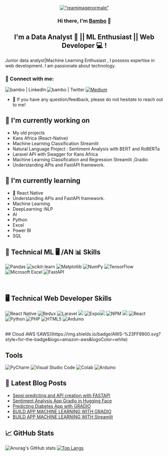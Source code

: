 <p align="center">
 <a href="https://medium.com/@bambadij" target="_blank" rel="noreferrer">
  <img width=”200" height=”150"  src="https://github.com/bambadij/bambadij/assets/56828901/ef823680-4013-47f0-8a7d-cd0b69ccc99e.PNG" alt=”reamimagenormale” >
</a>
</p>

<h3 align="center">
Hi there, I'm <a href="https://medium.com/@bambadij" target="_blank" rel="noreferrer">Bambo</a> 👋
</h3>

<h2 align="center">
I'm a Data Analyst 🎨 || ML Enthusiast || Web Developer 💻 !
</h2> 

Junior data analyst|Machine Learning Enthusiast , I possess expertise in web development. I am passionate about technology.

### 🤝 Connect with me:
<a href="https://www.linkedin.com/in/traore-bambo/"><img align="left" src="https://img.shields.io/badge/linkedin-%230077B5.svg?style=for-the-badge&logo=linkedin&logoColor=white" alt="bambo | LinkedIn"/></a>
<a href="https://twitter.com/Bamdij10"><img align="left" src="https://img.shields.io/badge/Twitter-%231DA1F2.svg?style=for-the-badge&logo=Twitter&logoColor=white" alt="bambo | Twitter"/></a>
<a href="https://medium.com/@bambadij">
![Medium](https://img.shields.io/badge/Medium-12100E?style=for-the-badge&logo=medium&logoColor=white)
</a>
</br>
- 💬 If you have any question/feedback, please do not hesitate to reach out to me!

## 🔭 I'm currently working on

- My old projects
- Kans Africa (React-Native)
- Machine Learning Classification Streamlit
- Natural Language Project : Sentiment Analysis with BERT and RoBERTa
- Laravel API with Swagger for Kans Africa
- Machine  Learning Classification and Regression Streamlit ,Gradio
- Understanding APIs and  FastAPI framework.

## 🌱 I'm currently learning

- 📱 React Native
- Understanding APIs and  FastAPI framework.
- Machine Learning
- DeepLearning :NLP
- AI
- Python
- Excel
- Power BI
- SQL 

## 💼 Technical ML 🖥️ /AN 📊  Skills
![Pandas](https://img.shields.io/badge/pandas-%23150458.svg?style=for-the-badge&logo=pandas&logoColor=white)
![scikit-learn](https://img.shields.io/badge/scikit--learn-%23F7931E.svg?style=for-the-badge&logo=scikit-learn&logoColor=white)
![Matplotlib](https://img.shields.io/badge/Matplotlib-%23ffffff.svg?style=for-the-badge&logo=Matplotlib&logoColor=black)
![NumPy](https://img.shields.io/badge/numpy-%23013243.svg?style=for-the-badge&logo=numpy&logoColor=white)
![TensorFlow](https://img.shields.io/badge/TensorFlow-%23FF6F00.svg?style=for-the-badge&logo=TensorFlow&logoColor=white)
![Microsoft Excel](https://img.shields.io/badge/Microsoft_Excel-217346?style=for-the-badge&logo=microsoft-excel&logoColor=white)
![FastAPI](https://img.shields.io/badge/FastAPI-005571?style=for-the-badge&logo=fastapi)

</br>

## 🖥️ Technical Web Developer Skills
![React Native](https://img.shields.io/badge/react_native-%2320232a.svg?style=for-the-badge&logo=react&logoColor=%2361DAFB)
![Redux](https://img.shields.io/badge/redux-%23593d88.svg?style=for-the-badge&logo=redux&logoColor=white)
![Laravel](https://img.shields.io/badge/laravel-%23FF2D20.svg?style=for-the-badge&logo=laravel&logoColor=white)
![](https://img.shields.io/badge/Code-JavaScript-informational?style=flat&logo=JavaScript&color=F7DF1E)
![Expo](https://img.shields.io/badge/expo-1C1E24?style=for-the-badge&logo=expo&logoColor=#D04A37)![](https://img.shields.io/badge/Code-HTML5-informational?style=flat&logo=HTML5&color=E34F26)
![NPM](https://img.shields.io/badge/NPM-%23CB3837.svg?style=for-the-badge&logo=npm&logoColor=white)
![](https://img.shields.io/badge/Code-SQLite-informational?style=flat&logo=SQLite&color=003B57)
![React](https://img.shields.io/badge/react-%2320232a.svg?style=for-the-badge&logo=react&logoColor=%2361DAFB)
![Python](https://img.shields.io/badge/python-3670A0?style=for-the-badge&logo=python&logoColor=ffdd54)
![PHP](https://img.shields.io/badge/php-%23777BB4.svg?style=for-the-badge&logo=php&logoColor=white)
![HTML5](https://img.shields.io/badge/html5-%23E34F26.svg?style=for-the-badge&logo=html5&logoColor=white)
![Arduino](https://img.shields.io/badge/Arduino-00979D?style=for-the-badge&logo=Arduino&logoColor=white)

</br>
## Cloud AWS 
![AWS](https://img.shields.io/badge/AWS-%23FF9900.svg?style=for-the-badge&logo=amazon-aws&logoColor=white)


</br>

## Tools 
![PyCharm](https://img.shields.io/badge/pycharm-143?style=for-the-badge&logo=pycharm&logoColor=black&color=black&labelColor=green)
![Visual Studio Code](https://img.shields.io/badge/Visual%20Studio%20Code-0078d7.svg?style=for-the-badge&logo=visual-studio-code&logoColor=white)
![Colab](https://img.shields.io/badge/Colab-F9AB00?style=for-the-badge&logo=googlecolab&color=525252)
![Arduino](https://img.shields.io/badge/Arduino_IDE-00979D?style=for-the-badge&logo=arduino&logoColor=white)

## 📝 Latest Blog Posts
- [Sepsi predicting and API creation with FASTAPI](https://medium.com/@bambadij/sepsis-prediction-and-api-creation-with-fastapi-92d67f91a540)
- [Sentiment Analysis App Gradio in Hugging Face](https://medium.com/@bambadij/sentiment-analysis-app-gradio-huggingface-88a37cfe3d07)
- [Predicting Diabetes App with GRADIO](https://medium.com/@bambadij/predicting-diabetes-app-with-gradio-3eb99a08c5eb)
- [BUILD APP MACHINE LEARNING WITH GRADIO](https://medium.com/@bambadij/build-app-machine-learning-with-gradio-827e878631fa)
- [BUILD APP MACHINE LEARNING WITH Streamlit](https://medium.com/@bambadij/build-app-machine-learning-with-streamlit-a1e533a5d594)

## 📈 GitHub Stats 
![Anurag's GitHub stats](https://github-readme-stats.vercel.app/api?username=bambadij&show_icons=true&theme=dark)
[![Top Langs](https://github-readme-stats.vercel.app/api/top-langs/?username=bambadij&layout=compact)](https://github.com/bambadij)

